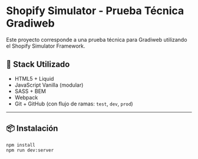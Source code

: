 # Shopify Simulator - Prueba Técnica Gradiweb

Este proyecto corresponde a una prueba técnica para Gradiweb utilizando el Shopify Simulator Framework.

## 🚀 Stack Utilizado

- HTML5 + Liquid
- JavaScript Vanilla (modular)
- SASS + BEM
- Webpack
- Git + GitHub (con flujo de ramas: `test`, `dev`, `prod`)

---

## 📦 Instalación

```bash
npm install
npm run dev:server
